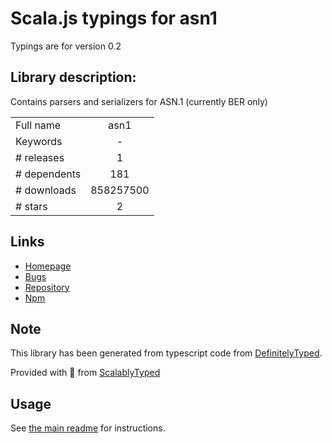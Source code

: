 
# Scala.js typings for asn1

Typings are for version 0.2

## Library description:
Contains parsers and serializers for ASN.1 (currently BER only)

|                    |                 |
| ------------------ | :-------------: |
| Full name          | asn1 |
| Keywords           | - |
| # releases         | 1 |
| # dependents       | 181 |
| # downloads        | 858257500 |
| # stars            | 2 |

## Links
- [Homepage](https://github.com/joyent/node-asn1#readme)
- [Bugs](https://github.com/joyent/node-asn1/issues)
- [Repository](https://github.com/joyent/node-asn1)
- [Npm](https://www.npmjs.com/package/asn1)
    


## Note
This library has been generated from typescript code from [DefinitelyTyped](https://definitelytyped.org).

Provided with :purple_heart: from [ScalablyTyped](https://github.com/oyvindberg/ScalablyTyped)

## Usage
See [the main readme](../../readme.md) for instructions.


